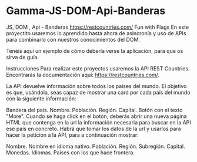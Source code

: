 # Gamma-JS-DOM-Api-Banderas
JS, DOM , Api - Banderas
https://restcountries.com/
Fun with Flags
En este proyectito usaremos lo aprendido hasta ahora de asincronía y uso de APIs para combinarlo con nuestros conocimientos del DOM.

Tenéis aquí un ejemplo de cómo debería verse la aplicación, para que os sirva de guía.

Instrucciones
Para realizar este proyectos usaremos la API REST Countries. Encontrarás la documentación aquí: https://restcountries.com/.

La API devuelve información sobre todos los países del mundo. El objetivo es que, usándola, seas capaz de mostrar una card por cada país del mundo con la siguiente información:

Bandera del país.
Nombre.
Población.
Región.
Capital.
Botón con el texto "More".
Cuando se haga click en el botón, deberás abrir una nueva página HTML que contenga en la url la información necesaria para buscar en la API ese país en concreto. Habrá que tomar los datos de la url y usarlos para hacer la petición a la API, para a continuación mostrar:

Nombre.
Nombre en idioma nativo.
Población.
Región.
Subregión.
Capital.
Monedas.
Idiomas.
Países con los que hace frontera.
